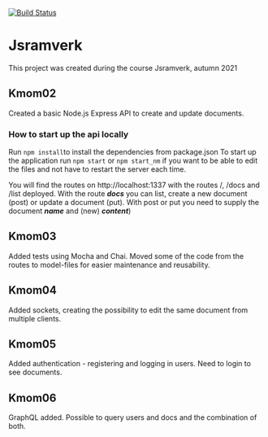 [![Build Status](https://app.travis-ci.com/emeu17/jsramverk_backend.svg?branch=main)](https://app.travis-ci.com/emeu17/jsramverk_backend)

# Jsramverk

This project was created during the course Jsramverk, autumn 2021

## Kmom02

Created a basic Node.js Express API to create and update documents.

### How to start up the api locally
Run ```npm install```to install the dependencies from package.json
To start up the application run ```npm start```
or ```npm start_nm``` if you want to be able to edit the files
and not have to restart the server each time.

You will find the routes on http://localhost:1337
with the routes /, /docs and /list deployed. With the route ***docs*** you can list, create a new document (post) or update a document (put). With post or put you need to supply the document  ***name*** and (new) ***content***)

## Kmom03

Added tests using Mocha and Chai. Moved some of the code from the routes to model-files for easier maintenance and reusability.

## Kmom04

Added sockets, creating the possibility to edit the same document from multiple clients.

## Kmom05

Added authentication - registering and logging in users. Need to login to see documents.

## Kmom06

GraphQL added. Possible to query users and docs and the combination of both.
